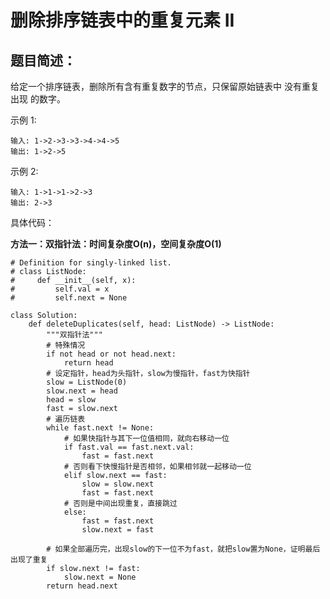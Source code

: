 # 删除排序链表中的重复元素 II
## 题目简述：
给定一个排序链表，删除所有含有重复数字的节点，只保留原始链表中 没有重复出现 的数字。

示例 1:

	输入: 1->2->3->3->4->4->5
	输出: 1->2->5

示例 2:

	输入: 1->1->1->2->3
	输出: 2->3
    
具体代码：

**方法一：双指针法：时间复杂度O(n)，空间复杂度O(1)**

	# Definition for singly-linked list.
	# class ListNode:
	#     def __init__(self, x):
	#         self.val = x
	#         self.next = None
	
	class Solution:
	    def deleteDuplicates(self, head: ListNode) -> ListNode:
	        """双指针法"""
	        # 特殊情况
	        if not head or not head.next:
	            return head
	        # 设定指针，head为头指针，slow为慢指针，fast为快指针
	        slow = ListNode(0)
	        slow.next = head
	        head = slow
	        fast = slow.next
	        # 遍历链表
	        while fast.next != None:
	            # 如果快指针与其下一位值相同，就向右移动一位
	            if fast.val == fast.next.val:
	                fast = fast.next
	            # 否则看下快慢指针是否相邻，如果相邻就一起移动一位
	            elif slow.next == fast:
	                slow = slow.next
	                fast = fast.next
	            # 否则是中间出现重复，直接跳过
	            else:
	                fast = fast.next
	                slow.next = fast
	                
	        # 如果全部遍历完，出现slow的下一位不为fast，就把slow置为None，证明最后出现了重复
	        if slow.next != fast:
	            slow.next = None
	        return head.next



